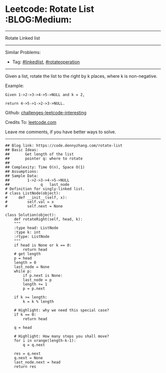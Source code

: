 
# Leetcode: Rotate List     :BLOG:Medium:

---

Rotate Linked list  

---

Similar Problems:  

-   Tag: [#linkedlist](https://code.dennyzhang.com/tag/linkedlist), [#rotateoperation](https://code.dennyzhang.com/tag/rotateoperation)

---

Given a list, rotate the list to the right by k places, where k is non-negative.  

Example:  

    Given 1->2->3->4->5->NULL and k = 2,
    
    return 4->5->1->2->3->NULL.

Github: [challenges-leetcode-interesting](https://github.com/DennyZhang/challenges-leetcode-interesting/tree/master/problems/rotate-list)  

Credits To: [leetcode.com](https://leetcode.com/problems/rotate-list/description/)  

Leave me comments, if you have better ways to solve.  

---

    ## Blog link: https://code.dennyzhang.com/rotate-list
    ## Basic Ideas: 
    ##       Get length of the list
    ##       pointer q: where to rotate
    ##
    ## Complexity: Time O(n), Space O(1)
    ## Assumptions:
    ## Sample Data:
    ##        1->2->3->4->5->NULL
    ##              q   last_node
    # Definition for singly-linked list.
    # class ListNode(object):
    #     def __init__(self, x):
    #         self.val = x
    #         self.next = None
    
    class Solution(object):
        def rotateRight(self, head, k):
    	"""
    	:type head: ListNode
    	:type k: int
    	:rtype: ListNode
    	"""
    	if head is None or k == 0:
    	    return head
    	# get length
    	p = head
    	length = 0
    	last_node = None
    	while p:
    	    if p.next is None:
    		last_node = p
    	    length += 1
    	    p = p.next
    
    	if k >= length:
    	    k = k % length
    
    	# Highlight: why we need this special case?
    	if k == 0:
    	    return head
    
    	q = head
    
    	# Highlight: How many steps you shall move?
    	for i in xrange(length-k-1):
    	    q = q.next
    
    	res = q.next
    	q.next = None
    	last_node.next = head
    	return res

